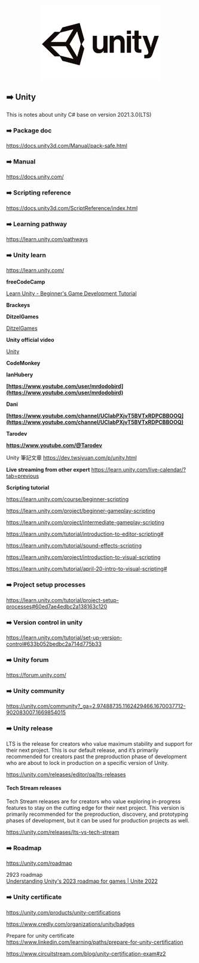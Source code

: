 <p align="center">
<img src="img/Unity-Logo.png" height="200px">
</p>

## ➡️ Unity
This is notes about unity C# base on version 2021.3.0(LTS)

### ➡️ Package doc
https://docs.unity3d.com/Manual/pack-safe.html

### ➡️ Manual
https://docs.unity.com/

### ➡️ Scripting reference
https://docs.unity3d.com/ScriptReference/index.html

### ➡️ Learning pathway
https://learn.unity.com/pathways

### ➡️ Unity learn
https://learn.unity.com/

**freeCodeCamp**

[Learn Unity - Beginner's Game Development Tutorial](https://youtu.be/gB1F9G0JXOo) 

**Brackeys**

[](https://www.youtube.com/c/Brackeys)

**DitzelGames**

[DitzelGames](https://www.youtube.com/c/DitzelGames)

**Unity official video**

[Unity](https://www.youtube.com/user/Unity3D)

**CodeMonkey**

[](https://www.youtube.com/channel/UCFK6NCbuCIVzA6Yj1G_ZqCg)

**lanHubery**

**[https://www.youtube.com/user/mrdodobird](https://www.youtube.com/user/mrdodobird)**

**Dani**

**[https://www.youtube.com/channel/UCIabPXjvT5BVTxRDPCBBOOQ](https://www.youtube.com/channel/UCIabPXjvT5BVTxRDPCBBOOQ)**

**Tarodev**

**https://www.youtube.com/@Tarodev**

Unity 筆記文章
https://dev.twsiyuan.com/p/unity.html

**Live streaming from other expert**
https://learn.unity.com/live-calendar/?tab=previous

**Scripting tutorial**

https://learn.unity.com/course/beginner-scripting

https://learn.unity.com/project/beginner-gameplay-scripting

https://learn.unity.com/project/intermediate-gameplay-scripting

https://learn.unity.com/tutorial/introduction-to-editor-scripting#

https://learn.unity.com/tutorial/sound-effects-scripting

https://learn.unity.com/project/introduction-to-visual-scripting

https://learn.unity.com/tutorial/april-20-intro-to-visual-scripting#

### ➡️ Project setup processes
https://learn.unity.com/tutorial/project-setup-processes#60ed7ae4edbc2a138163c120

### ➡️ Version control in unity
https://learn.unity.com/tutorial/set-up-version-control#633b052bedbc2a714d775b33

### ➡️ Unity forum
https://forum.unity.com/

### ➡️ Unity community
https://unity.com/community?_ga=2.97488735.1162429466.1670037712-902083007.1669854015

### ➡️ Unity release
LTS is the release for creators who value maximum stability and support for their next project. This is our default release, and it’s primarily recommended for creators past the preproduction phase of development who are about to lock in production on a specific version of Unity.

https://unity.com/releases/editor/qa/lts-releases

#### Tech Stream releases
Tech Stream releases are for creators who value exploring in-progress features to stay on the cutting edge for their next project. This version is primarily recommended for the preproduction, discovery, and prototyping phases of development, but it can be used for production projects as well.

https://unity.com/releases/lts-vs-tech-stream

### ➡️ Roadmap
https://unity.com/roadmap

2923 roadmap \
[Understanding Unity's 2023 roadmap for games | Unite 2022](https://youtu.be/a4spnCpE0RE)

### ➡️ Unity certificate
https://unity.com/products/unity-certifications

https://www.credly.com/organizations/unity/badges

Prepare for unity certificate \
https://www.linkedin.com/learning/paths/prepare-for-unity-certification

https://www.circuitstream.com/blog/unity-certification-exam#z2
